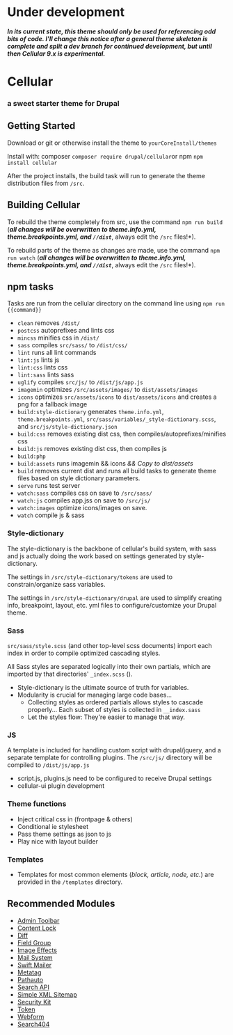 # Under development

**_In its current state, this theme should only be used for referencing odd bits of code. I'll change this notice after a general theme skeleton is complete and split a dev branch for continued development, but until then Cellular 9.x is experimental._**

# Cellular

### a sweet starter theme for Drupal

## Getting Started

Download or git or otherwise install the theme to `yourCoreInstall/themes`

Install with:
composer `composer require drupal/cellular`or npm `npm install cellular`

After the project installs, the build task will run to generate the theme distribution files from `/src`.

## Building Cellular

To rebuild the theme completely from src, use the command `npm run build` (**_all changes will be overwritten to theme.info.yml, theme.breakpoints.yml, and `//dist`_**, always edit the `/src` files!\*).

To rebuild parts of the theme as changes are made, use the command `npm run watch` (**_all changes will be overwritten to theme.info.yml, theme.breakpoints.yml, and `//dist`_**, always edit the `/src` files!\*).

## npm tasks

Tasks are run from the cellular directory on the command line using `npm run {{command}}`

- `clean` removes `/dist/`
- `postcss` autoprefixes and lints css
- `mincss` minifies css in `/dist/`
- `sass` compiles `src/sass/` to `/dist/css/`
- `lint` runs all lint commands
- `lint:js` lints js
- `lint:css` lints css
- `lint:sass` lints sass
- `uglify` compiles `src/js/` to `/dist/js/app.js`
- `imagemin` optimizes `/src/assets/images/` to `dist/assets/images`
- `icons` optimizes `src/assets/icons` to `dist/assets/icons` and creates a png for a fallback image
- `build:style-dictionary` generates `theme.info.yml`, `theme.breakpoints.yml`, `src/sass/variables/_style-dictionary.scss`, and `src/js/style-dictionary.json`
- `build:css` removes existing dist css, then compiles/autoprefixes/minifies css
- `build:js` removes existing dist css, then compiles js
- `build:php`
- `build:assets` runs imagemin && icons _&& Copy to dist/assets_
- `build` removes current dist and runs all build tasks to generate theme files based on style dictionary parameters.
- `serve` runs test server
- `watch:sass` compiles css on save to `/src/sass/`
- `watch:js` compiles app.jss on save to `/src/js/`
- `watch:images` optimize icons/images on save.
- `watch` compile js & sass

### Style-dictionary

The style-dictionary is the backbone of cellular's build system, with sass and js actually doing the work based on settings generated by style-dictionary.

The settings in `/src/style-dictionary/tokens` are used to constrain/organize sass variables.

The settings in `/src/style-dictionary/drupal` are used to simplify creating info, breakpoint, layout, etc. yml files to configure/customize your Drupal theme.

### Sass

`src/sass/style.scss` (and other top-level scss documents) import each index in order to compile optimized cascading styles.

All Sass styles are separated logically into their own partials, which are imported by that directories' `_index.scss` ().

- Style-dictionary is the ultimate source of truth for variables.
- Modularity is crucial for managing large code bases...
  - Collecting styles as ordered partials allows styles to cascade properly... Each subset of styles is collected in `__index.sass`
  - Let the styles flow: They're easier to manage that way.

### JS

A template is included for handling custom script with drupal/jquery, and a separate template for controlling plugins. The `/src/js/` directory will be compiled to `/dist/js/app.js`

- script.js, plugins.js need to be configured to receive Drupal settings
- cellular-ui plugin development

### Theme functions

- Inject critical css in <head> (frontpage & others)
- Conditional ie stylesheet
- Pass theme settings as json to js
- Play nice with layout builder

### Templates

- Templates for most common elements (_block, article, node, etc._) are provided in the `/templates` directory.

## Recommended Modules

- [Admin Toolbar]('https://www.drupal.org/project/admin_toolbar')
- [Content Lock]('https://www.drupal.org/project/')
- [Diff]('https://www.drupal.org/project/diff')
- [Field Group]('https://www.drupal.org/project/field_group')
- [Image Effects](https://www.drupal.org/project/image_effects)
- [Mail System]('https://www.drupal.org/project/mailsystem')
- [Swift Mailer]('https://www.drupal.org/project/swiftmailer')
- [Metatag]('https://www.drupal.org/project/metatag')
- [Pathauto]('https://www.drupal.org/project/pathauto')
- [Search API]('https://www.drupal.org/project/search_api')
- [Simple XML Sitemap]('https://www.drupal.org/project/simple_sitemap')
- [Security Kit]('https://www.drupal.org/project/seckit')
- [Token]('https://www.drupal.org/project/token')
- [Webform]('https://www.drupal.org/project/webform')
- [Search404]('https://www.drupal.org/project/search404')
